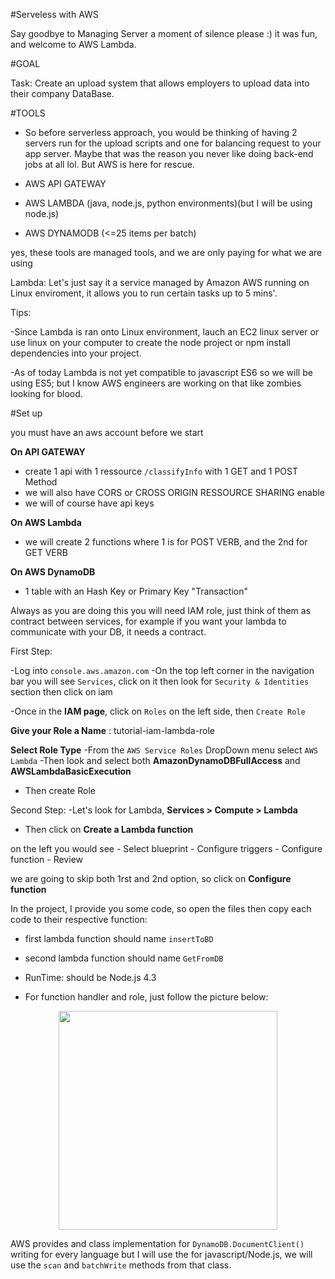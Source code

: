 #Serveless with AWS 

Say goodbye to Managing Server a moment of silence please :) it was fun, and welcome to AWS Lambda. 

#GOAL

Task: Create an upload system that allows employers to upload data into their company DataBase.

#TOOLS 

- So before serverless approach, you would be thinking of having 2 servers run for the upload scripts and one for balancing request to your app server. Maybe that was the reason you never like doing back-end jobs at all lol. But AWS is here for rescue.  

- AWS API GATEWAY 
- AWS LAMBDA (java, node.js, python environments)(but I will be using node.js)
- AWS DYNAMODB (<=25 items per batch)
 
yes, these tools are managed tools, and we are only paying for what we are using


Lambda: Let's just say it a service managed by Amazon AWS running on Linux enviroment, 
it allows you to run certain tasks up to 5 mins'.

 Tips: 

-Since Lambda is ran onto Linux environment, lauch an EC2 linux server or use linux 
on your computer to create the node project or npm install dependencies into your project.

-As of today Lambda is not yet compatible to javascript ES6 so we will be using ES5; but I know AWS engineers are working on that like zombies looking for blood. 


#Set up 

you must have an aws account before we start

**On API GATEWAY** 
  - create 1 api with 1 ressource `/classifyInfo` with 1 GET and 1 POST Method 
  - we will also have CORS or CROSS ORIGIN RESSOURCE SHARING enable 
  - we will of course have api keys 

**On AWS Lambda** 

  - we will create 2 functions where 1 is for POST VERB, and the 2nd for GET VERB

**On AWS DynamoDB**
  - 1 table with an Hash Key or Primary Key "Transaction"

Always as you are doing this you will need IAM role, just think of them as contract between services, for example if you want your lambda to communicate with your DB, it needs a contract.



First Step:

 -Log into `console.aws.amazon.com`
 -On the top left corner in the navigation bar you will see `Services`, click on it then look for 
  `Security & Identities` section then click on iam 

 -Once in the **IAM page**, click on `Roles` on the left side, then `Create Role`

**Give your Role a Name** : tutorial-iam-lambda-role

**Select Role Type**
   -From the `AWS Service Roles` DropDown menu select `AWS Lambda` 
   -Then look and select both **AmazonDynamoDBFullAccess** and **AWSLambdaBasicExecution**
   - Then create Role

Second Step: 
   -Let's look for Lambda, **Services > Compute > Lambda**

   - Then click on **Create a Lambda function**

  on the left you would see 
    - Select blueprint 
    - Configure triggers 
    - Configure function 
    - Review 

 we are going to skip both 1rst and 2nd option, so click on **Configure function**
 
In the project, I provide you some code, so open the files then copy each code to their respective function:
   - first lambda function should name  `insertToBD`
   - second lambda function should name `GetFromDB`
  
- RunTime: should be Node.js 4.3

- For function handler and role, just follow the picture below:

<p align="center">
<img src="https://github.com/LamourBt/ServelessWithAWS/tree/dev/screenshots/Lambda-config.png" width="350"/>
</p>


AWS provides and class implementation for `DynamoDB.DocumentClient()` writing for every language but I will use the for javascript/Node.js, we will use the 
`scan` and `batchWrite` methods from that class.





